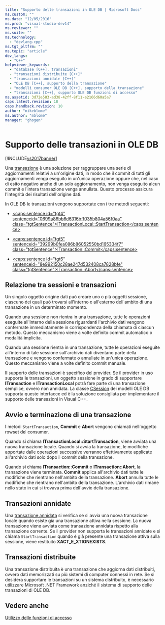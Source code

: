 ```yaml
---
title: "Supporto delle transazioni in OLE DB | Microsoft Docs"
ms.custom: ""
ms.date: "12/05/2016"
ms.prod: "visual-studio-dev14"
ms.reviewer: ""
ms.suite: ""
ms.technology: 
  - "devlang-cpp"
ms.tgt_pltfrm: ""
ms.topic: "article"
dev_langs: 
  - "C++"
helpviewer_keywords: 
  - "database [C++], transazioni"
  - "transazioni distribuite [C++]"
  - "transazioni annidate [C++]"
  - "OLE DB [C++], supporto della transazione"
  - "modelli consumer OLE DB [C++], supporto della transazione"
  - "transazioni [C++], supporto OLE DB funzioni di accesso"
ms.assetid: 3d72e583-ad38-42ff-8f11-e2166d60a5a7
caps.latest.revision: 10
caps.handback.revision: 10
author: "mikeblome"
ms.author: "mblome"
manager: "ghogen"
---
```

# Supporto delle transazioni in OLE DB
[!INCLUDE[vs2017banner](../../assembler/inline/includes/vs2017banner.md)]

Una [transazione](../../data/transactions-mfc-data-access.md) è una soluzione per raggruppare una serie di aggiornamenti relativi a un'origine dati, in modo che il commit di tutti gli aggiornamenti venga eseguito in un'unica operazione oppure che, nel caso di esito negativo anche di un solo aggiornamento, non venga eseguito alcun commit e l'intera transazione venga annullata.  Questo processo assicura l'integrità dei risultati dell'origine dati.  
  
 In OLE DB le transazioni vengono supportate con i tre metodi seguenti:  
  
-   [\<caps:sentence id\="tgt4" sentenceid\="0699a86bb6d6316bff035b804a56f0aa" class\="tgtSentence"\>ITransactionLocal::StartTransaction\<\/caps:sentence\>](https://msdn.microsoft.com/en-us/library/ms709786.aspx)  
  
-   [\<caps:sentence id\="tgt5" sentenceid\="39299b0fea086b86052550bd165334f7" class\="tgtSentence"\>ITransaction::Commit\<\/caps:sentence\>](https://msdn.microsoft.com/en-us/library/ms713008.aspx)  
  
-   [\<caps:sentence id\="tgt6" sentenceid\="8e992150c28ae247d532408ca7828bfe" class\="tgtSentence"\>ITransaction::Abort\<\/caps:sentence\>](https://msdn.microsoft.com/en-us/library/ms709833.aspx)  
  
## Relazione tra sessioni e transazioni  
 Un singolo oggetto origine dati può creare uno o più oggetti sessione, ciascuno dei quali può trovarsi all'interno o all'esterno dell'ambito di una transazione in un determinato momento.  
  
 Quando una sessione non rientra in una transazione, tutte le operazioni eseguite all'interno della sessione riguardanti l'archivio dati vengono confermate immediatamente in corrispondenza della chiamata di ciascun metodo. Questo meccanismo viene a volte definito commit automatico o modalità implicita.  
  
 Quando una sessione rientra in una transazione, tutte le operazioni eseguite all'interno di tale sessione sull'archivio dati diventano parte della transazione e vengono confermate o annullate in un'unica operazione. Questo meccanismo viene a volte definito commit manuale.  
  
 Il supporto delle transazioni è specifico del provider.  Se il provider in uso supporta le transazioni, un oggetto sessione in grado di supportare **ITransaction** e **ITransactionLocal** potrà fare parte di una transazione semplice, ovvero non annidata.  La classe [CSession](../../data/oledb/csession-class.md) dei modelli OLE DB supporta queste interfacce ed è la soluzione consigliata per implementare il supporto delle transazioni in Visual C\+\+.  
  
## Avvio e terminazione di una transazione  
 I metodi `StartTransaction`, **Commit** e **Abort** vengono chiamati nell'oggetto rowset del consumer.  
  
 Quando si chiama **ITransactionLocal::StartTransaction**, viene avviata una nuova transazione locale.  Quando si avvia la transazione, le modifiche apportate dalle operazioni successive verranno effettivamente applicate all'archivio dati solo dopo il commit della transazione.  
  
 Quando si chiama **ITransaction::Commit** o **ITransaction::Abort**, la transazione viene terminata.  **Commit** applica all'archivio dati tutte le modifiche che rientrano nell'ambito della transazione.  **Abort** annulla tutte le modifiche che rientrano nell'ambito della transazione. L'archivio dati rimane nello stato in cui si trovava prima dell'avvio della transazione.  
  
## Transazioni annidate  
 Una [transazione annidata](https://msdn.microsoft.com/en-us/library/ms716985.aspx) si verifica se si avvia una nuova transazione locale quando esiste già una transazione attiva nella sessione.  La nuova transazione viene avviata come transazione annidata rispetto alla transazione corrente.  Se il provider non supporta le transazioni annidate e si chiama `StartTransaction` quando è già presente una transazione attiva sulla sessione, viene restituito **XACT\_E\_XTIONEXISTS**.  
  
## Transazioni distribuite  
 Una transazione distribuita è una transazione che aggiorna dati distribuiti, ovvero dati memorizzati su più sistemi di computer connessi in rete.  Se si desidera supportare le transazioni su un sistema distribuito, è necessario utilizzare Microsoft .NET Framework anziché il sistema di supporto delle transazioni di OLE DB.  
  
## Vedere anche  
 [Utilizzo delle funzioni di accesso](../../data/oledb/using-accessors.md)